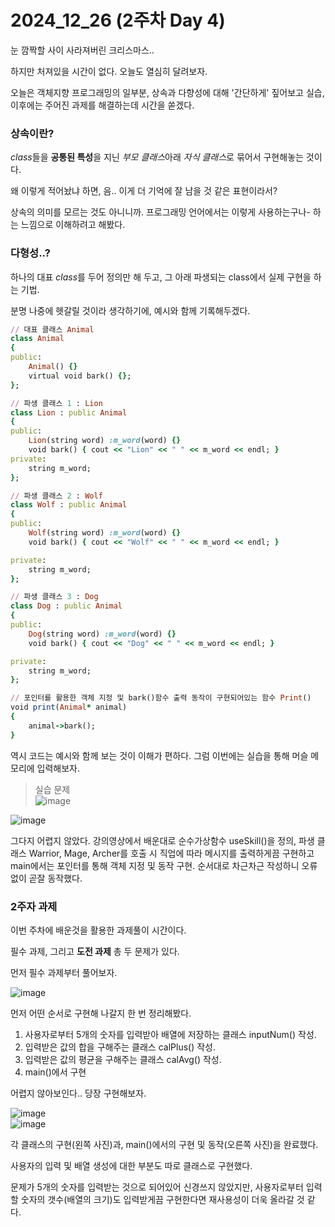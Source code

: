 # 2024_12_26 (2주차 Day 4)

눈 깜짝할 사이 사라져버린 크리스마스.. <br>

하지만 처져있을 시간이 없다. 오늘도 열심히 달려보자. <br>

오늘은 객체지향 프로그래밍의 일부분, 상속과 다향성에 대해 '간단하게' 짚어보고 실습, 이후에는 주어진 과제를 해결하는데 시간을 쏟겠다. <br>

### 상속이란?

*class*들을 **공통된 특성**을 지닌 *부모 클래스*아래 *자식 클래스*로 묶어서 구현해놓는 것이다. <br>

왜 이렇게 적어놨냐 하면, 음.. 이게 더 기억에 잘 남을 것 같은 표현이라서? <br>

상속의 의미를 모르는 것도 아니니까. 프로그래밍 언어에서는 이렇게 사용하는구나- 하는 느낌으로 이해하려고 해봤다. <br>

### 다형성..?

하나의 대표 *class*를 두어 정의만 해 두고, 그 아래 파생되는 class에서 실제 구현을 하는 기법. <br>

분명 나중에 헷갈릴 것이라 생각하기에, 예시와 함께 기록해두겠다. <br>

```ruby
// 대표 클래스 Animal
class Animal
{
public:
	Animal() {}
	virtual void bark() {};
};

// 파생 클래스 1 : Lion
class Lion : public Animal
{
public:
	Lion(string word) :m_word(word) {}
	void bark() { cout << "Lion" << " " << m_word << endl; }
private:
	string m_word;
};

// 파생 클래스 2 : Wolf
class Wolf : public Animal
{
public:
	Wolf(string word) :m_word(word) {}
	void bark() { cout << "Wolf" << " " << m_word << endl; }

private:
	string m_word;
};

// 파생 클래스 3 : Dog
class Dog : public Animal
{
public:
	Dog(string word) :m_word(word) {}
	void bark() { cout << "Dog" << " " << m_word << endl; }

private:
	string m_word;
};

// 포인터를 활용한 객체 지정 및 bark()함수 출력 동작이 구현되어있는 함수 Print()
void print(Animal* animal)
{
	animal->bark();
}
```

역시 코드는 예시와 함께 보는 것이 이해가 편하다. 그럼 이번에는 실습을 통해 머슬 메모리에 입력해보자. <br>

> 실습 문제 <br>
![image](https://github.com/user-attachments/assets/36af77ed-635d-4624-9ea2-d8f3ceae390c) <br>

![image](https://github.com/user-attachments/assets/627d410e-0aa0-4cb6-be75-c2595352bfb9) <br>

그다지 어렵지 않았다. 강의영상에서 배운대로 순수가상함수 useSkill()을 정의, 파생 클래스 Warrior, Mage, Archer를 호출 시 직업에 따라 메시지를 출력하게끔 구현하고 main에서는 포인터를 통해 객체 지정 및 동작 구현. 순서대로 차근차근 작성하니 오류없이 곧잘 동작했다. <br>

### 2주자 과제

이번 주차에 배운것을 활용한 과제풀이 시간이다. <br>

필수 과제, 그리고 **도전 과제** 총 두 문제가 있다. <br>

먼저 필수 과제부터 풀어보자. <br>

![image](https://github.com/user-attachments/assets/b6df0373-c3b0-4fcd-a2ef-46dd507679ee) <br>

먼저 어떤 순서로 구현해 나갈지 한 번 정리해봤다. <br>
1. 사용자로부터 5개의 숫자를 입력받아 배열에 저장하는 클래스 inputNum() 작성.
2. 입력받은 값의 합을 구해주는 클래스 calPlus() 작성.
3. 입력받은 값의 평균을 구해주는 클래스 calAvg() 작성.
4. main()에서 구현

어렵지 않아보인다.. 당장 구현해보자. <br>

![image](https://github.com/user-attachments/assets/7623db6a-8549-4072-af40-c686cca9c784) <br>
![image](https://github.com/user-attachments/assets/cd89e6e9-f5b9-4c3c-9911-ef4e7a3bbdfb) <br>

각 클래스의 구현(왼쪽 사진)과, main()에서의 구현 및 동작(오른쪽 사진)을 완료했다. <br>

사용자의 입력 및 배열 생성에 대한 부분도 따로 클래스로 구현했다. <br>

문제가 5개의 숫자를 입력받는 것으로 되어있어 신경쓰지 않았지만, 사용자로부터 입력할 숫자의 갯수(배열의 크기)도 입력받게끔 구현한다면 재사용성이 더욱 올라갈 것 같다. <br>



